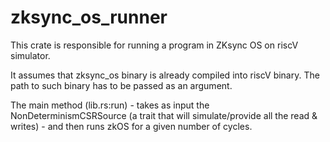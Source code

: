 # zksync_os_runner

This crate is responsible for running a program in ZKsync OS on riscV simulator.

It assumes that zksync_os binary is already compiled into riscV binary. The path to such
binary has to be passed as an argument.

The main method (lib.rs:run) - takes as input the NonDeterminismCSRSource (a trait that will simulate/provide all the read & writes) - and then runs zkOS for a given number of cycles.

